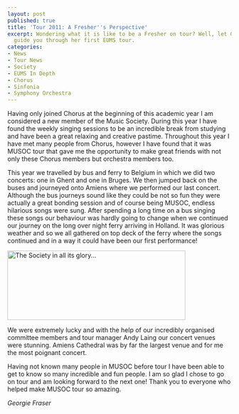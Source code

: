 ```yaml
---
layout: post
published: true
title: 'Tour 2011: A Fresher''s Perspective'
excerpt: Wondering what it is like to be a Fresher on tour? Well, let Georgie Fraser
  guide you through her first EUMS tour.
categories:
- News
- Tour News
- Society
- EUMS In Depth
- Chorus
- Sinfonia
- Symphony Orchestra
---
```

Having only joined Chorus at the beginning of this academic year I am considered a new member of the Music Society.  During this year I have found the weekly singing sessions to be an incredible break from studying and have been a great relaxing and creative pastime. Throughout this year I have met many people from Chorus, however I have found that it was MUSOC tour that gave me the opportunity to make great friends with not only these Chorus members but orchestra members too.

This year we travelled by bus and ferry to Belgium in which we did two concerts: one in Ghent and one in Bruges. We then jumped back on the buses and journeyed onto Amiens where we performed our last concert. Although the bus journeys sound like they could be not so fun they were actually a great bonding session and of course being MUSOC, endless hilarious songs were sung. After spending a long time on a bus singing these songs our behaviour was hardly going to change when we continued our journey on the long over night ferry arriving in Holland.  It was glorious weather and so we all gathered on top deck of the ferry where the songs continued and in a way it could have been our first performance!

<a href="http://eums.eusa.ed.ac.uk/wp-content/uploads/images/h500/tours/society2011_09.jpg"><img class="   " title="EUMS gathers in Amiens" src="http://eums.eusa.ed.ac.uk/wp-content/uploads/images/h500/tours/society2011_09.jpg" alt="The Society in all its glory..." width="400" height="156" /></a>

We were extremely lucky and with the help of our incredibly organised committee members and tour manager Andy Laing our concert venues were stunning. Amiens Cathedral was by far the largest venue and for me the most poignant concert.

Having not known many people in MUSOC before tour I have been able to get to know so many incredible and fun people. I am so glad I chose to go on tour and am looking forward to the next one! Thank you to everyone who helped make MUSOC tour so amazing.

*Georgie Fraser*
